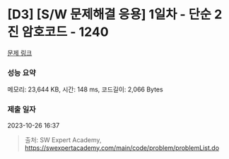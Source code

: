 # [D3] [S/W 문제해결 응용] 1일차 - 단순 2진 암호코드 - 1240 

[문제 링크](https://swexpertacademy.com/main/code/problem/problemDetail.do?contestProbId=AV15FZuqAL4CFAYD) 

### 성능 요약

메모리: 23,644 KB, 시간: 148 ms, 코드길이: 2,066 Bytes

### 제출 일자

2023-10-26 16:37



> 출처: SW Expert Academy, https://swexpertacademy.com/main/code/problem/problemList.do